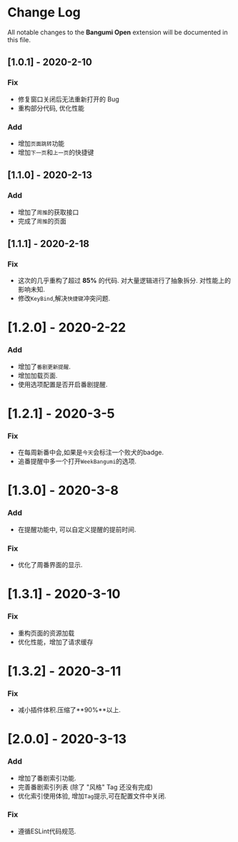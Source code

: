 # Change Log

All notable changes to the **Bangumi Open** extension will be documented in this file.

## [1.0.1] - 2020-2-10

### Fix

- 修复窗口关闭后无法重新打开的 Bug
- 重构部分代码, 优化性能

### Add

- 增加`页面跳转`功能
- 增加`下一页`和`上一页`的快捷键

## [1.1.0] - 2020-2-13

### Add

- 增加了`周推`的获取接口
- 完成了`周推`的页面

## [1.1.1] - 2020-2-18

### Fix

- 这次的几乎重构了超过 **85%** 的代码. 对大量逻辑进行了抽象拆分. 对性能上的影响未知.
- 修改`KeyBind`,解决`快捷键`冲突问题.

# [1.2.0] - 2020-2-22

### Add

- 增加了`番剧更新提醒`.
- 增加加载页面.
- 使用选项配置是否开启番剧提醒.

# [1.2.1] - 2020-3-5

### Fix

- 在每周新番中会,如果是`今天`会标注一个败犬的badge.
- 追番提醒中多一个打开`WeekBangumi`的选项.

# [1.3.0] - 2020-3-8

### Add

- 在提醒功能中, 可以自定义提醒的提前时间.

### Fix

- 优化了周番界面的显示.

# [1.3.1] - 2020-3-10

### Fix

- 重构页面的资源加载
- 优化性能，增加了请求缓存

# [1.3.2] - 2020-3-11

### Fix

- 减小插件体积.压缩了**90%**以上.

# [2.0.0] - 2020-3-13

### Add 

- 增加了番剧索引功能.
- 完善番剧索引列表 (除了 "风格" Tag 还没有完成)
- 优化索引使用体验, 增加`Tag`提示,可在配置文件中关闭.

### Fix 

- 遵循ESLint代码规范.